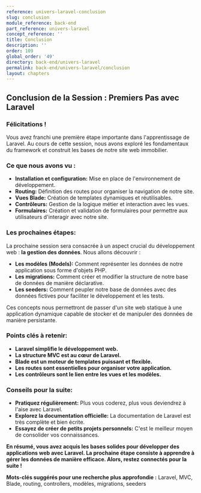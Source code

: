 ```yaml
---
reference: univers-laravel-conclusion
slug: conclusion
module_reference: back-end
part_reference: univers-laravel
concept_reference: ''
title: Conclusion
description: ''
order: 109
global_order: '49'
directory: back-end/univers-laravel
permalink: back-end/univers-laravel/conclusion
layout: chapters
---
```



## **Conclusion de la Session : Premiers Pas avec Laravel**

### **Félicitations !**

Vous avez franchi une première étape importante dans l'apprentissage de Laravel. Au cours de cette session, nous avons exploré les fondamentaux du framework et construit les bases de notre site web immobilier. 

### **Ce que nous avons vu :**

* **Installation et configuration:** Mise en place de l'environnement de développement.
* **Routing:** Définition des routes pour organiser la navigation de notre site.
* **Vues Blade:** Création de templates dynamiques et réutilisables.
* **Contrôleurs:** Gestion de la logique métier et interaction avec les vues.
* **Formulaires:** Création et validation de formulaires pour permettre aux utilisateurs d'interagir avec notre site.

### **Les prochaines étapes:**

La prochaine session sera consacrée à un aspect crucial du développement web : **la gestion des données**. Nous allons découvrir :

* **Les modèles (Models):** Comment représenter les données de notre application sous forme d'objets PHP.
* **Les migrations:** Comment créer et modifier la structure de notre base de données de manière déclarative.
* **Les seeders:** Comment peupler notre base de données avec des données fictives pour faciliter le développement et les tests.

Ces concepts nous permettront de passer d'un site web statique à une application dynamique capable de stocker et de manipuler des données de manière persistante. 

### **Points clés à retenir:**

* **Laravel simplifie le développement web.**
* **La structure MVC est au cœur de Laravel.**
* **Blade est un moteur de templates puissant et flexible.**
* **Les routes sont essentielles pour organiser votre application.**
* **Les contrôleurs sont le lien entre les vues et les modèles.**

### **Conseils pour la suite:**

* **Pratiquez régulièrement:** Plus vous coderez, plus vous deviendrez à l'aise avec Laravel.
* **Explorez la documentation officielle:** La documentation de Laravel est très complète et bien écrite.
* **Essayez de créer de petits projets personnels:** C'est le meilleur moyen de consolider vos connaissances.

**En résumé, vous avez acquis les bases solides pour développer des applications web avec Laravel. La prochaine étape consiste à apprendre à gérer les données de manière efficace. Alors, restez connectés pour la suite !**


**Mots-clés suggérés pour une recherche plus approfondie :** Laravel, MVC, Blade, routing, controllers, modèles, migrations, seeders
